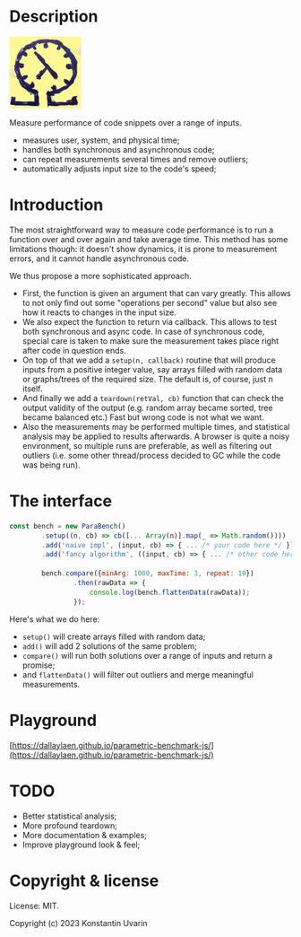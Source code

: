 # Description

![project logo](docs/img/parametric-benchmark.png)

Measure performance of code snippets over a range of inputs.

* measures user, system, and physical time;
* handles both synchronous and asynchronous code;
* can repeat measurements several times and remove outliers;
* automatically adjusts input size to the code's speed;

# Introduction

The most straightforward way to measure code performance is to run a function over and over again and take average time. This method has some limitations though: it doesn't show dynamics, it is prone to measurement errors, and it cannot handle asynchronous code.

We thus propose a more sophisticated approach.

* First, the function is given an argument that can vary greatly. This allows to not only find out some "operations per second" value but also see how it reacts to changes in the input size. 
* We also expect the function to return via callback. This allows to test both synchronous and async code. In case of synchronous code, special care is taken to make sure the measurement takes place right after code in question ends.
* On top of that we add a `setup(n, callback)` routine that will produce inputs from a positive integer value, say arrays filled with random data or graphs/trees of the required size. The default is, of course, just n itself.
* And finally we add a `teardown(retVal, cb)` function that can check the output validity of the output (e.g. random array became sorted, tree became balanced etc.) Fast but wrong code is not what we want. 
* Also the measurements may be performed multiple times, and statistical analysis may be applied to results afterwards. A browser is quite a noisy environment, so multiple runs are preferable, as well as filtering out outliers (i.e. some other thread/process decided to GC while the code was being run).

# The interface

```javascript
const bench = new ParaBench()
        .setup((n, cb) => cb([... Array(n)].map(_ => Math.random())))
        .add('naive impl', (input, cb) => { ... /* your code here */ })
        .add('fancy algorithm', ((input, cb) => { ... /* other code here */ });

        bench.compare({minArg: 1000, maxTime: 3, repeat: 10})
                .then(rawData => {
                    console.log(bench.flattenData(rawData));
                });
```

Here's what we do here:

* `setup()` will create arrays filled with random data;
* `add()` will add 2 solutions of the same problem;
* `compare()` will run both solutions over a range of inputs and return a promise;
* and `flattenData()` will filter out outliers and merge meaningful measurements.

# Playground

[https://dallaylaen.github.io/parametric-benchmark-js/](https://dallaylaen.github.io/parametric-benchmark-js/)

# TODO

* Better statistical analysis;
* More profound teardown;
* More documentation & examples;
* Improve playground look & feel;

# Copyright & license

License: MIT.

Copyright (c) 2023 Konstantin Uvarin
